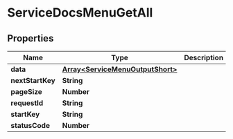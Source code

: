 

# ServiceDocsMenuGetAll


## Properties

| Name | Type | Description | Notes |
|------------ | ------------- | ------------- | -------------|
|**data** | [**Array&lt;ServiceMenuOutputShort&gt;**](ServiceMenuOutputShort.md) |  |  [optional] |
|**nextStartKey** | **String** |  |  [optional] |
|**pageSize** | **Number** |  |  [optional] |
|**requestId** | **String** |  |  [optional] |
|**startKey** | **String** |  |  [optional] |
|**statusCode** | **Number** |  |  [optional] |



